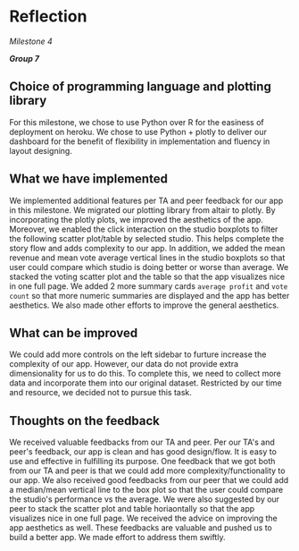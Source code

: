 # Reflection

_Milestone 4_

_**Group 7**_

## Choice of programming language and plotting library
For this milestone, we chose to use Python over R for the easiness of deployment on heroku. We chose to use Python + plotly to deliver our dashboard for the benefit of flexibility in implementation and fluency in layout designing. 

## What we have implemented
We implemented additional features per TA and peer feedback for our app in this milestone. We migrated our plotting library from altair to plotly. By incorporating the plotly plots, we improved the aesthetics of the app. Moreover, we enabled the click interaction on the studio boxplots to filter the following scatter plot/table by selected studio. This helps complete the story flow and adds complexity to our app. In addition, we added the mean revenue and mean vote average vertical lines in the studio boxplots so that user could compare which studio is doing better or worse than average. We stacked the voting scatter plot and the table so that the app visualizes nice in one full page. We added 2 more summary cards `average profit` and `vote count` so that more numeric summaries are displayed and the app has better aesthetics. We also made other efforts to improve the general aesthetics. 

## What can be improved
We could add more controls on the left sidebar to furture increase the complexity of our app. However, our data do not provide extra dimensionality for us to do this. To complete this, we need to collect more data and incorporate them into our original dataset. Restricted by our time and resource, we decided not to pursue this task. 

## Thoughts on the feedback
We received valuable feedbacks from our TA and peer. Per our TA's and peer's feedback, our app is clean and has good design/flow. It is easy to use and effective in fulfilling its purpose. One feedback that we got both from our TA and peer is that we could add more complexity/functionality to our app. We also received good feedbacks from our peer that we could add a median/mean vertical line to the box plot so that the user could compare the studio's performance vs the average. We were also suggested by our peer to stack the scatter plot and table horiaontally so that the app visualizes nice in one full page. We received the advice on improving the app aesthetics as well. These feedbacks are valuable and pushed us to build a better app. We made effort to address them swiftly.
 